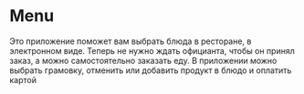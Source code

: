 # Menu
Это приложение поможет вам выбрать блюда в ресторане, в электронном виде. Теперь не нужно ждать официанта, чтобы он принял заказ, а можно самостоятельно заказать еду. В приложении можно выбрать грамовку, отменить или добавить продукт в блюдо и оплатить картой
